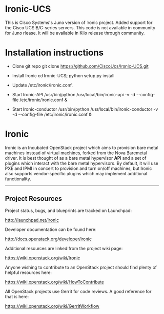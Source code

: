 Ironic-UCS
==========
This is Cisco Systems's Juno version of Ironic project. Added support
for the Cisco UCS B/C-series servers. This code is not available in
community for Juno rlease. It will be available in Kilo release through
community.

Installation instructions
=========================
* Clone git repo
    git clone https://github.com/CiscoUcs/Ironic-UCS.git

* Install Ironic 
    cd Ironic-UCS; python setup.py install

* Update /etc/ironic/ironic.conf.

* Start Ironic-API
     /usr/bin/python /usr/local/bin/ironic-api -v -d --config-file /etc/ironic/ironic.conf &

* Start Ironic-conductor 
    /usr/bin/python /usr/local/bin/ironic-conductor -v -d --config-file /etc/ironic/ironic.conf &

Ironic
======

Ironic is an Incubated OpenStack project which aims to provision
bare metal machines instead of virtual machines, forked from the
Nova Baremetal driver. It is best thought of as a bare metal
hypervisor **API** and a set of plugins which interact with
the bare metal hypervisors. By default, it will use PXE and IPMI
in concert to provision and turn on/off machines, but Ironic
also supports vendor-specific plugins which may implement additional
functionality.

-----------------
Project Resources
-----------------

Project status, bugs, and blueprints are tracked on Launchpad:

  http://launchpad.net/ironic

Developer documentation can be found here:

  http://docs.openstack.org/developer/ironic

Additional resources are linked from the project wiki page:

  https://wiki.openstack.org/wiki/Ironic

Anyone wishing to contribute to an OpenStack project should
find plenty of helpful resources here:

  https://wiki.openstack.org/wiki/HowToContribute

All OpenStack projects use Gerrit for code reviews.
A good reference for that is here:

  https://wiki.openstack.org/wiki/GerritWorkflow
